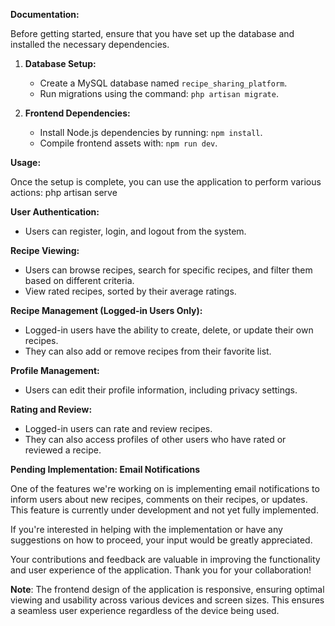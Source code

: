 **Documentation:**

Before getting started, ensure that you have set up the database and installed the necessary dependencies.

1. **Database Setup:**
   - Create a MySQL database named `recipe_sharing_platform`.
   - Run migrations using the command: `php artisan migrate`.

2. **Frontend Dependencies:**
   - Install Node.js dependencies by running: `npm install`.
   - Compile frontend assets with: `npm run dev`.

**Usage:**

Once the setup is complete, you can use the application to perform various actions: php artisan serve

**User Authentication:**
- Users can register, login, and logout from the system.

**Recipe Viewing:**
- Users can browse recipes, search for specific recipes, and filter them based on different criteria.
- View rated recipes, sorted by their average ratings.

**Recipe Management (Logged-in Users Only):**
- Logged-in users have the ability to create, delete, or update their own recipes.
- They can also add or remove recipes from their favorite list.

**Profile Management:**
- Users can edit their profile information, including privacy settings.

**Rating and Review:**
- Logged-in users can rate and review recipes.
- They can also access profiles of other users who have rated or reviewed a recipe.



**Pending Implementation: Email Notifications**

One of the features we're working on is implementing email notifications to inform users about new recipes, comments on their recipes, or updates. This feature is currently under development and not yet fully implemented.

If you're interested  in helping with the implementation or have any suggestions on how to proceed, your input would be greatly appreciated.

Your contributions and feedback are valuable in improving the functionality and user experience of the application. Thank you for your collaboration!

**Note**: The frontend design of the application is responsive, ensuring optimal viewing and usability across various devices and screen sizes. This ensures a seamless user experience regardless of the device being used.